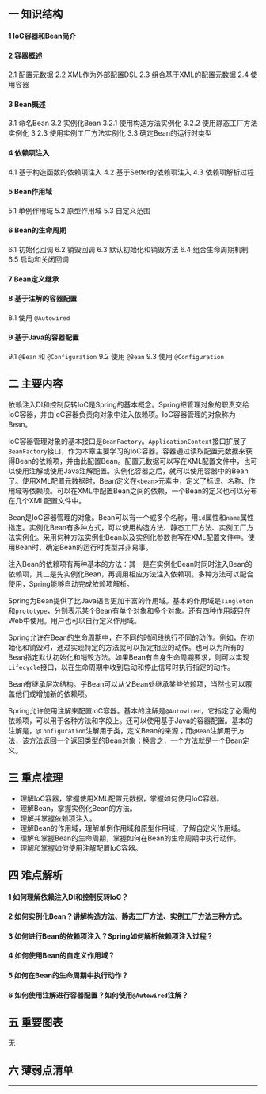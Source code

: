 ## 一  知识结构

#### 1  IoC容器和Bean简介

#### 2  容器概述

2.1  配置元数据
2.2  XML作为外部配置DSL
2.3  组合基于XML的配置元数据
2.4  使用容器

#### 3  Bean概述

3.1  命名Bean
3.2  实例化Bean
	3.2.1  使用构造方法实例化
	3.2.2  使用静态工厂方法实例化
	3.2.3  使用实例工厂方法实例化
3.3  确定Bean的运行时类型

#### 4  依赖项注入

4.1  基于构造函数的依赖项注入
4.2  基于Setter的依赖项注入
4.3  依赖项解析过程

#### 5  Bean作用域

5.1  单例作用域
5.2  原型作用域
5.3  自定义范围

#### 6  Bean的生命周期

6.1  初始化回调
6.2  销毁回调
6.3  默认初始化和销毁方法
6.4  组合生命周期机制
6.5  启动和关闭回调

#### 7  Bean定义继承

#### 8  基于注解的容器配置

8.1  使用 `@Autowired`

#### 9  基于Java的容器配置

9.1  `@Bean` 和 `@Configuration`
9.2  使用 `@Bean`
9.3  使用 `@Configuration`

## 二  主要内容

​	依赖注入DI和控制反转IoC是Spring的基本概念。Spring把管理对象的职责交给IoC容器，并由IoC容器负责向对象中注入依赖项。IoC容器管理的对象称为Bean。

​	IoC容器管理对象的基本接口是`BeanFactory`。`ApplicationContext`接口扩展了`BeanFactory`接口，作为本章主要学习的IoC容器。容器通过读取配置元数据来获得Bean的依赖项，并由此配置Bean。配置元数据可以写在XML配置文件中，也可以使用注解或使用Java注解配置。实例化容器之后，就可以使用容器中的Bean了。
​	使用XML配置元数据时，Bean定义在`<bean>`元素中，定义了标识、名称、作用域等依赖项。可以在XML中配置Bean之间的依赖，一个Bean的定义也可以分布在几个XML配置文件中。

​	Bean是IoC容器管理的对象。Bean可以有一个或多个名称，用`id`属性和`name`属性指定。实例化Bean有多种方式，可以使用构造方法、静态工厂方法、实例工厂方法实例化。采用何种方法实例化Bean以及实例化参数也写在XML配置文件中。使用Bean时，确定Bean的运行时类型并非易事。

​	注入Bean的依赖项有两种基本的方法：其一是在实例化Bean时同时注入Bean的依赖项，其二是先实例化Bean，再调用相应方法注入依赖项。多种方法可以配合使用，Spring能够自动完成依赖项解析。

​	Spring为Bean提供了比Java语言更加丰富的作用域。基本的作用域是`singleton`和`prototype`，分别表示某个Bean有单个对象和多个对象。还有四种作用域只在Web中使用。用户也可以自行定义作用域。

​	Spring允许在Bean的生命周期中，在不同的时间段执行不同的动作。例如，在初始化和销毁时，通过实现特定的方法就可以指定相应的动作。也可以为所有的Bean指定默认初始化和销毁方法。如果Bean有自身生命周期要求，则可以实现`Lifecycle`接口，以在生命周期中收到启动和停止信号时执行指定的动作。

​	Bean有继承层次结构。子Bean可以从父Bean处继承某些依赖项，当然也可以覆盖他们或增加新的依赖项。

​	Spring允许使用注解来配置IoC容器。基本的注解是`@Autowired`，它指定了必需的依赖项，可以用于各种方法和字段上。还可以使用基于Java的容器配置。基本的注解是，`@Configuration`注解用于类，定义Bean的来源；而`@Bean`注解用于方法，该方法返回一个返回类型的Bean对象；换言之，一个方法就是一个Bean定义。

## 三  重点梳理

- 理解IoC容器，掌握使用XML配置元数据，掌握如何使用IoC容器。
- 理解Bean，掌握实例化Bean的方法。
- 理解并掌握依赖项注入。
- 理解Bean的作用域，理解单例作用域和原型作用域，了解自定义作用域。
- 理解和掌握Bean的生命周期，掌握如何在Bean的生命周期中执行动作。
- 理解和掌握如何使用注解配置IoC容器。

## 四  难点解析

#### 1  如何理解依赖注入DI和控制反转IoC？

#### 2  如何实例化Bean？讲解构造方法、静态工厂方法、实例工厂方法三种方式。

#### 3  如何进行Bean的依赖项注入？Spring如何解析依赖项注入过程？

#### 4  如何使用Bean的自定义作用域？

#### 5  如何在Bean的生命周期中执行动作？

#### 6  如何使用注解进行容器配置？如何使用`@Autowired`注解？

## 五  重要图表

无

## 六  薄弱点清单



------

